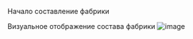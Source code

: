 Начало составление фабрики

Визуальное отображение состава фабрики 
![image](https://github.com/user-attachments/assets/1b3da798-9843-4c76-89e6-774bccc98f10)


